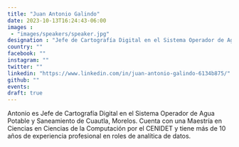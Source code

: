 ```yaml
---
title: "Juan Antonio Galindo"
date: 2023-10-13T16:24:43-06:00
images : 
 - "images/speakers/speaker.jpg"
designation : "Jefe de Cartografía Digital en el Sistema Operador de Agua Potable y Saneamiento de Cuautla, Morelos."
country: ""
facebook: ""
instagram: ""
twitter: ""
linkedin: "https://www.linkedin.com/in/juan-antonio-galindo-6134b875/"
github: ""
events: 
draft: true
---
```


Antonio es Jefe de Cartografía Digital en el Sistema Operador de Agua Potable y Saneamiento de Cuautla, Morelos. Cuenta con una Maestría en Ciencias en Ciencias de la Computación por el CENIDET y tiene más de 10 años de experiencia profesional en roles de analítica de datos.